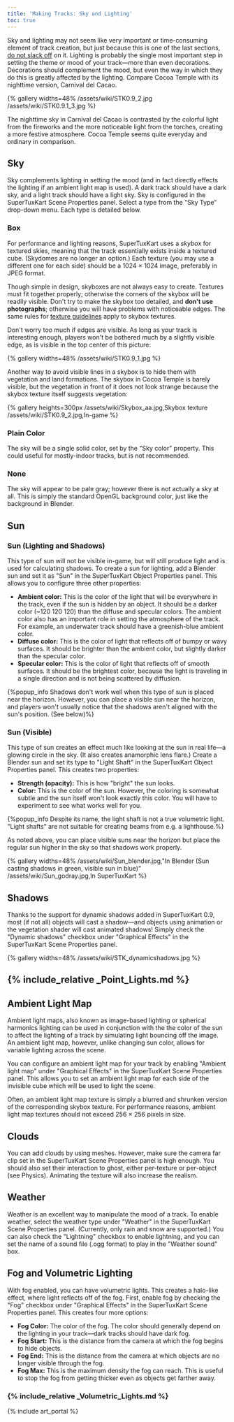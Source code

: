 ```yaml
---
title: 'Making Tracks: Sky and Lighting'
toc: true
---
```

Sky and lighting may not seem like very important or time-consuming element of track creation, but just because this is one of the last sections, <u>do not slack off</u> on it. Lighting is probably the single most important step in setting the theme or mood of your track—more than even decorations. Decorations should complement the mood, but even the way in which they do this is greatly affected by the lighting. Compare Cocoa Temple with its nighttime version, Carnival del Cacao.

{% gallery widths=48%
/assets/wiki/STK0.9_2.jpg
/assets/wiki/STK0.9.1_3.jpg
%}

The nighttime sky in Carnival del Cacao is contrasted by the colorful light from the fireworks and the more noticeable light from the torches, creating a more festive atmosphere. Cocoa Temple seems quite everyday and ordinary in comparison.

## Sky

Sky complements lighting in setting the mood (and in fact directly effects the lighting if an ambient light map is used). A dark track should have a dark sky, and a light track should have a light sky. Sky is configured in the SuperTuxKart Scene Properties panel. Select a type from the "Sky Type" drop-down menu. Each type is detailed below.

### Box

For performance and lighting reasons, SuperTuxKart uses a *skybox* for textured skies, meaning that the track essentially exists inside a textured cube. (Skydomes are no longer an option.) Each texture (you may use a different one for each side) should be a 1024 × 1024 image, preferably in JPEG format.

Though simple in design, skyboxes are not always easy to create. Textures must fit together properly; otherwise the corners of the skybox will be readily visible. Don't try to make the skybox too detailed, and **don't use photographs**; otherwise you will have problems with noticeable edges. The same rules for [texture guidelines](Texture_Guidelines) apply to skybox textures.

Don't worry too much if edges are visible. As long as your track is interesting enough, players won't be bothered much by a slightly visible edge, as is visible in the top center of this picture:

{% gallery widths=48%
/assets/wiki/STK0.9_1.jpg
%}

Another way to avoid visible lines in a skybox is to hide them with vegetation and land formations. The skybox in Cocoa Temple is barely visible, but the vegetation in front of it does not look strange because the skybox texture itself suggests vegetation:

{% gallery heights=300px
/assets/wiki/Skybox_aa.jpg,Skybox texture
/assets/wiki/STK0.9_2.jpg,In-game
%}

### Plain Color

The sky will be a single solid color, set by the "Sky color" property. This could useful for mostly-indoor tracks, but is not recommended.

### None

The sky will appear to be pale gray; however there is not actually a sky at all. This is simply the standard OpenGL background color, just like the background in Blender.

## Sun

### Sun (Lighting and Shadows)

This type of sun will not be visible in-game, but will still produce light and is used for calculating shadows. To create a sun for lighting, add a Blender sun and set it as "Sun" in the SuperTuxKart Object Properties panel. This allows you to configure three other properties:

* **Ambient color:** This is the color of the light that will be everywhere in the track, even if the sun is hidden by an object. It should be a darker color (~120 120 120) than the diffuse and specular colors. The ambient color also has an important role in setting the atmosphere of the track. For example, an underwater track should have a greenish-blue ambient color.
* **Diffuse color:** This is the color of light that reflects off of bumpy or wavy surfaces. It should be brighter than the ambient color, but slightly darker than the specular color.
* **Specular color:** This is the color of light that reflects off of smooth surfaces. It should be the brightest color, because the light is traveling in a single direction and is not being scattered by diffusion.

{%popup_info Shadows don't work well when this type of sun is placed near the horizon. However, you can place a visible sun near the horizon, and players won't usually notice that the shadows aren't aligned with the sun's position. (See below)%}

### Sun (Visible)

This type of sun creates an effect much like looking at the sun in real life—a glowing circle in the sky. (It also creates anamorphic lens flare.) Create a Blender sun and set its type to "Light Shaft" in the SuperTuxKart Object Properties panel. This creates two properties:

* **Strength (opacity):** This is how "bright" the sun looks.
* **Color:** This is the color of the sun. However, the coloring is somewhat subtle and the sun itself won't look exactly this color. You will have to experiment to see what works well for you.

{%popup_info Despite its name, the light shaft is not a true volumetric light. "Light shafts" are not suitable for creating beams from e.g. a lighthouse.%}

As noted above, you can place visible suns near the horizon but place the regular sun higher in the sky so that shadows work properly.

{% gallery widths=48%
/assets/wiki/Sun_blender.jpg,"In Blender (Sun casting shadows in green, visible sun in blue)"
/assets/wiki/Sun_godray.jpg,In SuperTuxKart
%}

## Shadows

Thanks to the support for dynamic shadows added in SuperTuxKart 0.9, most (if not all) objects will cast a shadow—and objects using animation or the vegetation shader will cast animated shadows! Simply check the "Dynamic shadows" checkbox under "Graphical Effects" in the SuperTuxKart Scene Properties panel.

{% gallery widths=48%
/assets/wiki/STK_dynamicshadows.jpg
%}

## {% include_relative _Point_Lights.md %}
## Ambient Light Map

Ambient light maps, also known as image-based lighting or spherical harmonics lighting can be used in conjunction with the the color of the sun to affect the lighting of a track by simulating light bouncing off the image. An ambient light map, however, unlike changing sun color, allows for variable lighting across the scene.

You can configure an ambient light map for your track by enabling "Ambient light map" under "Graphical Effects" in the SuperTuxKart Scene Properties panel. This allows you to set an ambient light map for each side of the invisible cube which will be used to light the scene.

Often, an ambient light map texture is simply a blurred and shrunken version of the corresponding skybox texture. For performance reasons, ambient light map textures should not exceed 256 × 256 pixels in size.

## Clouds

You can add clouds by using meshes. However, make sure the camera far clip set in the SuperTuxKart Scene Properties panel is high enough. You should also set their interaction to ghost, either per-texture or per-object (see Physics). Animating the texture will also increase the realism.

## Weather

Weather is an excellent way to manipulate the mood of a track. To enable weather, select the weather type under "Weather" in the SuperTuxKart Scene Properties panel. (Currently, only rain and snow are supported.) You can also check the "Lightning" checkbox to enable lightning, and you can set the name of a sound file (.ogg format) to play in the "Weather sound" box.

## Fog and Volumetric Lighting

With fog enabled, you can have volumetric lights. This creates a halo-like effect, where light reflects off of the fog. First, enable fog by checking the "Fog" checkbox under "Graphical Effects" in the SuperTuxKart Scene Properties panel. This creates four more options:

* **Fog Color:** The color of the fog. The color should generally depend on the lighting in your track—dark tracks should have dark fog.
* **Fog Start:** This is the distance from the camera at which the fog begins to hide objects.
* **Fog End:** This is the distance from the camera at which objects are no longer visible through the fog.
* **Fog Max:** This is the maximum density the fog can reach. This is useful to stop the fog from getting thicker even as objects get farther away.

### {% include_relative _Volumetric_Lights.md %}
{% include art_portal %}
